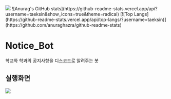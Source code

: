
<img src="https://capsule-render.vercel.app/api?type=waving&color=54aeff&height=150&section=header" />
![Anurag's GitHub stats](https://github-readme-stats.vercel.app/api?username=taeksin&show_icons=true&theme=radical)
[![Top Langs](https://github-readme-stats.vercel.app/api/top-langs/?username=taeksin)](https://github.com/anuraghazra/github-readme-stats)

# Notice_Bot
  학교와 학과의 공지사항을 디스코드로 알려주는 봇

## 실행화면




<img src="https://capsule-render.vercel.app/api?type=waving&color=54aeff&height=150&section=footer" />
